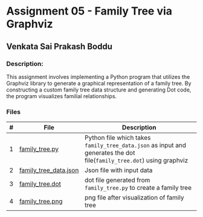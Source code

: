 # Assignment 05 - Family Tree via Graphviz
## Venkata Sai Prakash Boddu

### Description:
This assignment involves implementing a Python program that utilizes the Graphviz library to generate a graphical representation of a family tree. By constructing a custom family tree data structure and generating Dot code, the program visualizes familial relationships.

### Files

|   #   | File            | Description                                        |
| :---: | --------------- | -------------------------------------------------- |
|   1   |  [family_tree.py](family_tree.py)  |   Python file which takes `family_tree_data.json` as input and generates the dot file(`family_tree.dot`) using graphviz    |
|   2   |  [family_tree_data.json](family_tree_data.json) |  Json file with input data       |
|   3   |  [family_tree.dot](family_tree.dot)      |  dot file generated from `family_tree.py` to create a family tree      |
|   4   |  [family_tree.png](family_tree.png)    |    png file after visualization of family tree    |
